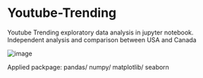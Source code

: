 # Youtube-Trending

Youtube Trending exploratory data analysis in jupyter notebook.
Independent analysis and comparison between USA and Canada

![image](https://user-images.githubusercontent.com/43325087/45801187-b2671e80-bc78-11e8-9cd6-39c0ebe29b0f.png)

Applied packpage:
pandas/
numpy/
matplotlib/
seaborn
